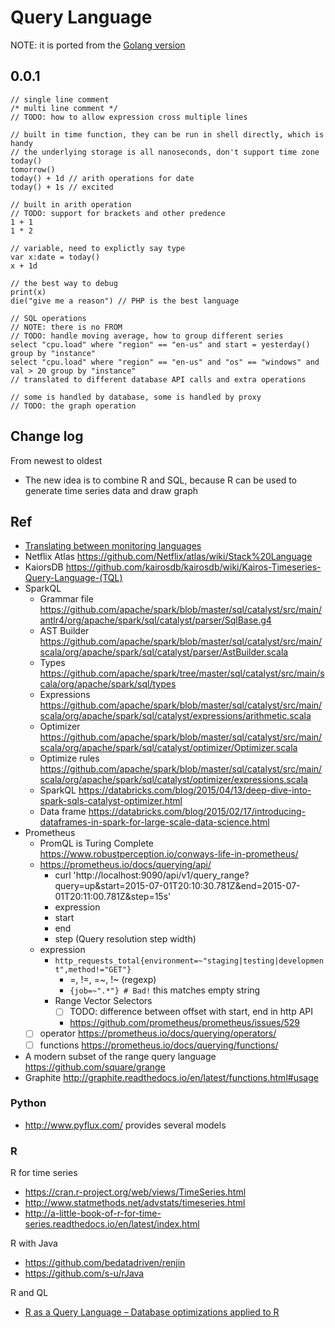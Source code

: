 # Query Language

NOTE: it is ported from the [Golang version](https://github.com/xephonhq/tsdb-ql/blob/master/doc/spec-draft/query_language.md)

## 0.0.1

````
// single line comment
/* multi line comment */
// TODO: how to allow expression cross multiple lines

// built in time function, they can be run in shell directly, which is handy
// the underlying storage is all nanoseconds, don't support time zone
today()
tomorrow()
today() + 1d // arith operations for date
today() + 1s // excited

// built in arith operation
// TODO: support for brackets and other predence
1 + 1
1 * 2

// variable, need to explictly say type
var x:date = today()
x + 1d

// the best way to debug
print(x)
die("give me a reason") // PHP is the best language

// SQL operations
// NOTE: there is no FROM
// TODO: handle moving average, how to group different series
select "cpu.load" where "region" == "en-us" and start = yesterday() group by "instance"
select "cpu.load" where "region" == "en-us" and "os" == "windows" and val > 20 group by "instance"
// translated to different database API calls and extra operations

// some is handled by database, some is handled by proxy
// TODO: the graph operation
````
## Change log

From newest to oldest

- The new idea is to combine R and SQL, because R can be used to generate time series data and draw graph

## Ref

- [Translating between monitoring languages](https://www.robustperception.io/translating-between-monitoring-languages/)
- Netflix Atlas https://github.com/Netflix/atlas/wiki/Stack%20Language
- KaiorsDB https://github.com/kairosdb/kairosdb/wiki/Kairos-Timeseries-Query-Language-(TQL)
- SparkQL
  - Grammar file https://github.com/apache/spark/blob/master/sql/catalyst/src/main/antlr4/org/apache/spark/sql/catalyst/parser/SqlBase.g4
  - AST Builder https://github.com/apache/spark/blob/master/sql/catalyst/src/main/scala/org/apache/spark/sql/catalyst/parser/AstBuilder.scala
  - Types https://github.com/apache/spark/tree/master/sql/catalyst/src/main/scala/org/apache/spark/sql/types
  - Expressions https://github.com/apache/spark/blob/master/sql/catalyst/src/main/scala/org/apache/spark/sql/catalyst/expressions/arithmetic.scala
  - Optimizer https://github.com/apache/spark/blob/master/sql/catalyst/src/main/scala/org/apache/spark/sql/catalyst/optimizer/Optimizer.scala
  - Optimize rules https://github.com/apache/spark/blob/master/sql/catalyst/src/main/scala/org/apache/spark/sql/catalyst/optimizer/expressions.scala
  - SparkQL https://databricks.com/blog/2015/04/13/deep-dive-into-spark-sqls-catalyst-optimizer.html
  - Data frame https://databricks.com/blog/2015/02/17/introducing-dataframes-in-spark-for-large-scale-data-science.html
- Prometheus
  - PromQL is Turing Complete https://www.robustperception.io/conways-life-in-prometheus/
  - https://prometheus.io/docs/querying/api/
    - curl 'http://localhost:9090/api/v1/query_range?query=up&start=2015-07-01T20:10:30.781Z&end=2015-07-01T20:11:00.781Z&step=15s'
    - expression
    - start
    - end
    - step (Query resolution step width)
  - expression
    - `http_requests_total{environment=~"staging|testing|development",method!="GET"}`
      - =, !=, =~, !~ (regexp)
      - `{job=~".*"} # Bad!` this matches empty string
    - Range Vector Selectors
      - [ ] TODO: difference between offset with start, end in http API
      - https://github.com/prometheus/prometheus/issues/529
  - [ ] operator https://prometheus.io/docs/querying/operators/
  - [ ] functions https://prometheus.io/docs/querying/functions/
- A modern subset of the range query language https://github.com/square/grange
- Graphite http://graphite.readthedocs.io/en/latest/functions.html#usage

### Python

- http://www.pyflux.com/ provides several models

### R

R for time series

- https://cran.r-project.org/web/views/TimeSeries.html
- http://www.statmethods.net/advstats/timeseries.html
- http://a-little-book-of-r-for-time-series.readthedocs.io/en/latest/index.html

R with Java

- https://github.com/bedatadriven/renjin
- https://github.com/s-u/rJava

R and QL

- [R as a Query Language – Database optimizations applied to R](http://www.bedatadriven.com/research/r-as-a-query-language.html)

